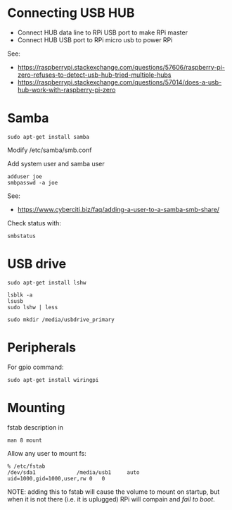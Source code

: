 # Connecting USB HUB

* Connect HUB data line to RPi USB port to make RPi master
* Connect HUB USB port to RPi micro usb to power RPi

See:

* https://raspberrypi.stackexchange.com/questions/57606/raspberry-pi-zero-refuses-to-detect-usb-hub-tried-multiple-hubs
* https://raspberrypi.stackexchange.com/questions/57014/does-a-usb-hub-work-with-raspberry-pi-zero

# Samba

    sudo apt-get install samba

Modify /etc/samba/smb.conf

Add system user and samba user

    adduser joe
    smbpasswd -a joe

See:

* https://www.cyberciti.biz/faq/adding-a-user-to-a-samba-smb-share/


Check status with:

	smbstatus

# USB drive

    sudo apt-get install lshw

    lsblk -a
    lsusb
    sudo lshw | less

    sudo mkdir /media/usbdrive_primary

# Peripherals

For gpio command:

    sudo apt-get install wiringpi

# Mounting

fstab description in

    man 8 mount 

Allow any user to mount fs:

    % /etc/fstab
    /dev/sda1             /media/usb1     auto    uid=1000,gid=1000,user,rw 0   0

NOTE: adding this to fstab will cause the volume to mount on startup, but when
it is not there (i.e. it is uplugged) RPi will compain and _fail to boot_.

